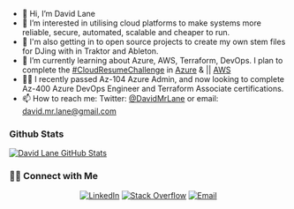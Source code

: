 - 👋 Hi, I’m David Lane
- 👀 I’m interested in utilising cloud platforms to make systems more reliable, secure, automated, scalable and cheaper to run.
- 🎵 I'm also getting in to open source projects to create my own stem files for DJing with in Traktor and Ableton. 
- 🌱 I’m currently learning about Azure, AWS, Terraform, DevOps. I plan to complete the [#CloudResumeChallenge](https://acloudguru.com/blog/news/introducing-the-cloudguruchallenge) in [Azure](https://acloudguru.com/blog/engineering/cloudguruchallenge-your-resume-in-azure) & || [AWS](https://cloudresumechallenge.dev/)
- 👨‍🎓 I recently passed Az-104 Azure Admin, and now looking to complete Az-400 Azure DevOps Engineer and Terraform Associate certifications.
- 📫 How to reach me: Twitter: [@DavidMrLane](https://twitter.com/davidmrlane) or email: david.mr.lane@gmail.com

<!---
DavidMrLane/DavidMrLane is a ✨ special ✨ repository because its `README.md` (this file) appears on your GitHub profile.
You can click the Preview link to take a look at your changes.
--->
### Github Stats

[![David Lane GitHub Stats](https://github-readme-stats.vercel.app/api?username=davidmrlane&show_icons=true&count_private=true)](https://github.com/davidmrlane)

<h3> 🤝🏻 Connect with Me </h3>

<p align="center">
<!---a href="https://www.davidmrlane.com" target="_blank"><img alt="Website" src="https://img.shields.io/badge/Website-www.davidmrlane.com-blue?style=flat&logo=google-chrome"></a--->
<a href="https://www.linkedin.com/in/davidmrlane/" target="_blank"><img alt="LinkedIn" src="https://img.shields.io/badge/LinkedIn-@davidmrlane-blue?style=flat&logo=linkedin"></a>
<a href="https://twitter.com/davidmrlane" target="_blank"><img alt="Stack Overflow" src="https://img.shields.io/twitter/follow/davidmrlane?style=social"></a>
<a href="mailto:david.mr.lane@gmail.com"><img alt="Email" src="https://img.shields.io/badge/Email-david.mr.lane@gmail.com-blue?style=flat&logo=gmail"></a>
</p>
